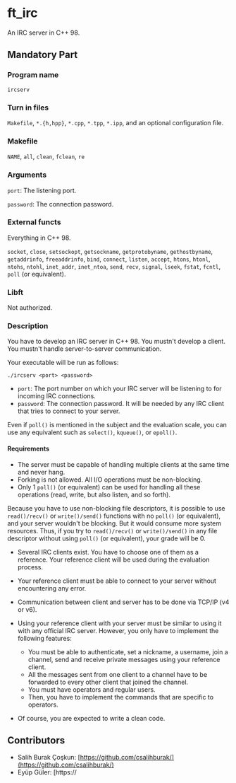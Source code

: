 # ft_irc

An IRC server in C++ 98.

## Mandatory Part

### Program name

`ircserv`

### Turn in files

`Makefile`, `*.{h,hpp}`, `*.cpp`, `*.tpp`, `*.ipp`, and an optional configuration file.

### Makefile

`NAME`, `all`, `clean`, `fclean`, `re`

### Arguments

`port`: The listening port.

`password`: The connection password.

### External functs

Everything in C++ 98.

`socket`, `close`, `setsockopt`, `getsockname`, `getprotobyname`, `gethostbyname`, `getaddrinfo`, `freeaddrinfo`, `bind`, `connect`, `listen`, `accept`, `htons`, `htonl`, `ntohs`, `ntohl`, `inet_addr`, `inet_ntoa`, `send`, `recv`, `signal`, `lseek`, `fstat`, `fcntl`, `poll` (or equivalent).

### Libft

Not authorized.

### Description

You have to develop an IRC server in C++ 98. You mustn't develop a client. You mustn't handle server-to-server communication.

Your executable will be run as follows:

`./ircserv <port> <password>`

* `port`: The port number on which your IRC server will be listening to for incoming IRC connections.
* `password`: The connection password. It will be needed by any IRC client that tries to connect to your server.

Even if `poll()` is mentioned in the subject and the evaluation scale, you can use any equivalent such as `select()`, `kqueue()`, or `epoll()`.

#### Requirements

* The server must be capable of handling multiple clients at the same time and never hang.
* Forking is not allowed. All I/O operations must be non-blocking.
* Only 1 `poll()` (or equivalent) can be used for handling all these operations (read, write, but also listen, and so forth).

Because you have to use non-blocking file descriptors, it is possible to use `read()/recv()` or `write()/send()` functions with no `poll()` (or equivalent), and your server wouldn't be blocking. But it would consume more system resources. Thus, if you try to `read()/recv()` or `write()/send()` in any file descriptor without using `poll()` (or equivalent), your grade will be 0.

* Several IRC clients exist. You have to choose one of them as a reference. Your reference client will be used during the evaluation process.
* Your reference client must be able to connect to your server without encountering any error.
* Communication between client and server has to be done via TCP/IP (v4 or v6).
* Using your reference client with your server must be similar to using it with any official IRC server. However, you only have to implement the following features:
  * You must be able to authenticate, set a nickname, a username, join a channel, send and receive private messages using your reference client.
  * All the messages sent from one client to a channel have to be forwarded to every other client that joined the channel.
  * You must have operators and regular users.
  * Then, you have to implement the commands that are specific to operators.

* Of course, you are expected to write a clean code.

## Contributors

* Salih Burak Çoşkun: [https://github.com/csalihburak/](https://github.com/csalihburak/)
* Eyüp Güler: [https://
